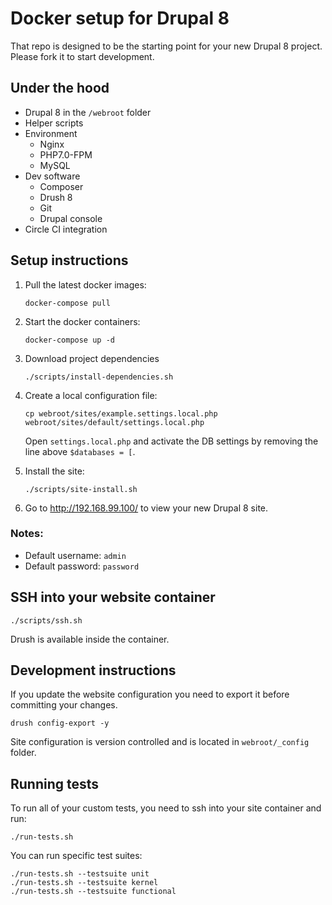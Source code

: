 # Docker setup for Drupal 8 #

That repo is designed to be the starting point for your new Drupal 8 project. Please fork it to start development.

## Under the hood ##

- Drupal 8 in the `/webroot` folder
- Helper scripts
- Environment
    - Nginx
    - PHP7.0-FPM
    - MySQL
- Dev software
    - Composer
    - Drush 8
    - Git
    - Drupal console
- Circle CI integration

## Setup instructions ##

1. Pull the latest docker images:

    `docker-compose pull`

2. Start the docker containers:

    `docker-compose up -d`
    
3. Download project dependencies

    `./scripts/install-dependencies.sh`
    
4. Create a local configuration file:

    `cp webroot/sites/example.settings.local.php webroot/sites/default/settings.local.php`

    Open `settings.local.php` and activate the DB settings by removing the line above `$databases = [`.

5. Install the site:

    `./scripts/site-install.sh`
   
6. Go to http://192.168.99.100/ to view your new Drupal 8 site.

### Notes: ###

- Default username: `admin`
- Default password: `password`

## SSH into your website container ##

    ./scripts/ssh.sh
    
Drush is available inside the container.

## Development instructions ##

If you update the website configuration you need to export it before committing your changes.

    drush config-export -y
    
Site configuration is version controlled and is located in `webroot/_config` folder.
    
## Running tests ##

To run all of your custom tests, you need to ssh into your site container and run:

    ./run-tests.sh
    
You can run specific test suites:

    ./run-tests.sh --testsuite unit
    ./run-tests.sh --testsuite kernel
    ./run-tests.sh --testsuite functional
